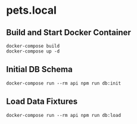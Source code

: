 # pets.local

## Build and Start Docker Container
```
docker-compose build
docker-compose up -d
```

## Initial DB Schema
```
docker-compose run --rm api npm run db:init
```

## Load Data Fixtures
```
docker-compose run --rm api npm run db:load
```
